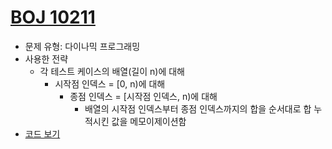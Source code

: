 # [BOJ 10211](https://acmicpc.net/problem/10211)
- 문제 유형: 다이나믹 프로그래밍
- 사용한 전략
  - 각 테스트 케이스의 배열(길이 n)에 대해
    - 시작점 인덱스 = [0, n)에 대해
      - 종점 인덱스 = [시작점 인덱스, n)에 대해
        - 배열의 시작점 인덱스부터 종점 인덱스까지의 합을 순서대로 합 누적시킨 값을 메모이제이션함
- [코드 보기](./code.cpp)
